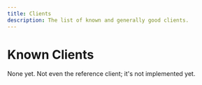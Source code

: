 ```yaml
---
title: Clients
description: The list of known and generally good clients.
---
```


# Known Clients

None yet.
Not even the reference client; it's not implemented yet.
